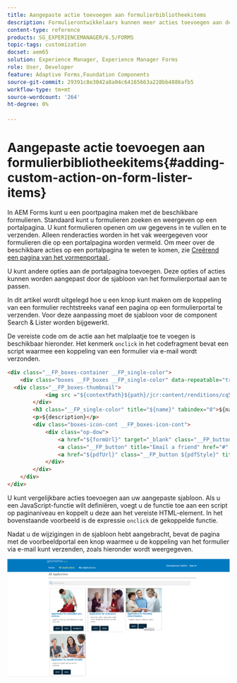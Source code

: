 ```yaml
---
title: Aangepaste actie toevoegen aan formulierbibliotheekitems
description: Formulierontwikkelaars kunnen meer acties toevoegen aan de lijst met formulieren op de pagina Formulierportal. Standaard kunt u het formulier openen, invullen en verzenden.
content-type: reference
products: SG_EXPERIENCEMANAGER/6.5/FORMS
topic-tags: customization
docset: aem65
solution: Experience Manager, Experience Manager Forms
role: User, Developer
feature: Adaptive Forms,Foundation Components
source-git-commit: 29391c8e3042a8a04c64165663a228bb4886afb5
workflow-type: tm+mt
source-wordcount: '264'
ht-degree: 0%

---
```


# Aangepaste actie toevoegen aan formulierbibliotheekitems{#adding-custom-action-on-form-lister-items}

In AEM Forms kunt u een poortpagina maken met de beschikbare formulieren. Standaard kunt u formulieren zoeken en weergeven op een portalpagina. U kunt formulieren openen om uw gegevens in te vullen en te verzenden. Alleen renderacties worden in het vak weergegeven voor formulieren die op een portalpagina worden vermeld. Om meer over de beschikbare acties op een portalpagina te weten te komen, zie [ Creërend een pagina van het vormenportaal ](../../forms/using/creating-form-portal-page.md).

U kunt andere opties aan de portalpagina toevoegen. Deze opties of acties kunnen worden aangepast door de sjabloon van het formulierportaal aan te passen.

In dit artikel wordt uitgelegd hoe u een knop kunt maken om de koppeling van een formulier rechtstreeks vanaf een pagina op een formulierportal te verzenden. Voor deze aanpassing moet de sjabloon voor de component Search &amp; Lister worden bijgewerkt.

De vereiste code om de actie aan het malplaatje toe te voegen is beschikbaar hieronder. Het kenmerk `onclick` in het codefragment bevat een script waarmee een koppeling van een formulier via e-mail wordt verzonden.

```html
<div class="__FP_boxes-container __FP_single-color">
    <div class="boxes __FP_boxes __FP_single-color" data-repeatable="true">
  <div class="__FP_boxes-thumbnail">
            <img src ="${contextPath}${path}/jcr:content/renditions/cq5dam.thumbnail.319.319.png">
        </div>
        <h3 class="__FP_single-color" title="${name}" tabindex="0">${name}</h3>
        <p>${description}</p>
        <div class="boxes-icon-cont __FP_boxes-icon-cont">
            <div class="op-dow">
                <a href="${formUrl}" target="_blank" class="__FP_button ${htmlStyle}" title="${config-htmlLinkText}">Apply</a>
                <a class="__FP_button" title="Email a friend" href="#" onclick="javascript:window.location=&apos;mailto:?subject=Interesting information&body=I thought you might find {name} form helpful :  &apos;+window.location.protocol+window.location.host+&apos;${formUrl}&apos; ;">Email</a>
                <a href="${pdfUrl}" class="__FP_button ${pdfStyle}" title="${config-pdfLinkText}">Download</a>
            </div>
        </div>
    </div>
</div>
```

U kunt vergelijkbare acties toevoegen aan uw aangepaste sjabloon. Als u een JavaScript-functie wilt definiëren, voegt u de functie toe aan een script op paginaniveau en koppelt u deze aan het vereiste HTML-element. In het bovenstaande voorbeeld is de expressie `onclick` de gekoppelde functie.

Nadat u de wijzigingen in de sjabloon hebt aangebracht, bevat de pagina met de voorbeeldportal een knop waarmee u de koppeling van het formulier via e-mail kunt verzenden, zoals hieronder wordt weergegeven.

![ e-mail ](assets/email.png)
